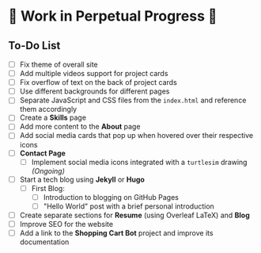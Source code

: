 # 🚧 Work in Perpetual Progress 🚧

## To-Do List

- [ ] Fix theme of overall site  
- [ ] Add multiple videos support for project cards  
- [ ] Fix overflow of text on the back of project cards  
- [ ] Use different backgrounds for different pages  
- [ ] Separate JavaScript and CSS files from the `index.html` and reference them accordingly  
- [ ] Create a **Skills** page  
- [ ] Add more content to the **About** page  
- [ ] Add social media cards that pop up when hovered over their respective icons  
- [ ] **Contact Page**  
  - [ ] Implement social media icons integrated with a `turtlesim` drawing *(Ongoing)*  
- [ ] Start a tech blog using **Jekyll** or **Hugo**  
  - [ ] First Blog:  
    - [ ] Introduction to blogging on GitHub Pages  
    - [ ] "Hello World" post with a brief personal introduction  
- [ ] Create separate sections for **Resume** (using Overleaf LaTeX) and **Blog**  
- [ ] Improve SEO for the website  
- [ ] Add a link to the **Shopping Cart Bot** project and improve its documentation  

